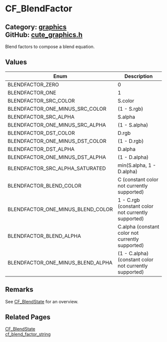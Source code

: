 [](../header.md ':include')

# CF_BlendFactor

Category: [graphics](/api_reference?id=graphics)  
GitHub: [cute_graphics.h](https://github.com/RandyGaul/cute_framework/blob/master/include/cute_graphics.h)  
---

Blend factors to compose a blend equation.

## Values

Enum | Description
--- | ---
BLENDFACTOR_ZERO | 0
BLENDFACTOR_ONE | 1
BLENDFACTOR_SRC_COLOR | S.color
BLENDFACTOR_ONE_MINUS_SRC_COLOR | (1 - S.rgb)
BLENDFACTOR_SRC_ALPHA | S.alpha
BLENDFACTOR_ONE_MINUS_SRC_ALPHA | (1 - S.alpha)
BLENDFACTOR_DST_COLOR | D.rgb
BLENDFACTOR_ONE_MINUS_DST_COLOR | (1 - D.rgb)
BLENDFACTOR_DST_ALPHA | D.alpha
BLENDFACTOR_ONE_MINUS_DST_ALPHA | (1 - D.alpha)
BLENDFACTOR_SRC_ALPHA_SATURATED | min(S.alpha, 1 - D.alpha)
BLENDFACTOR_BLEND_COLOR | C (constant color not currently supported)
BLENDFACTOR_ONE_MINUS_BLEND_COLOR | 1 - C.rgb (constant color not currently supported)
BLENDFACTOR_BLEND_ALPHA | C.alpha (constant color not currently supported)
BLENDFACTOR_ONE_MINUS_BLEND_ALPHA | (1 - C.alpha) (constant color not currently supported)

## Remarks

See [CF_BlendState](/graphics/cf_blendstate.md) for an overview.

## Related Pages

[CF_BlendState](/graphics/cf_blendstate.md)  
[cf_blend_factor_string](/graphics/cf_blend_factor_string.md)  
